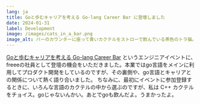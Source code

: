 ```yaml
---
lang: ja
title: Goと歩むキャリアを考える Go-lang Career Bar に登壇しました
date: 2024-01-31
label: Development
image: /images/cats_in_a_bar.png
image_alt: バーのカウンターに座って青いカクテルをストローで飲んでいる茶色のトラ猫。背景には、ぼんやりとした照明の中で、他に数匹の猫が座っている。
---
```


[Goと歩むキャリアを考える Go-lang Career Bar](https://forkwell.connpass.com/event/305831/) というエンジニアイベントに、freeeの社員として登壇の機会をいただきました。本業ではgo言語をメインに利用してプロダクト開発をしているのですが、その裏側や、go言語とキャリアとの関係について熱く語り合いました。
ちなみに、最初にイベントに参加登録するときに、いろんな言語のカクテルの中から選ぶのですが、私は C++ カクテルをチョイス。goじゃないんかい。あとでgoも飲んだよ。うまかったよ。
